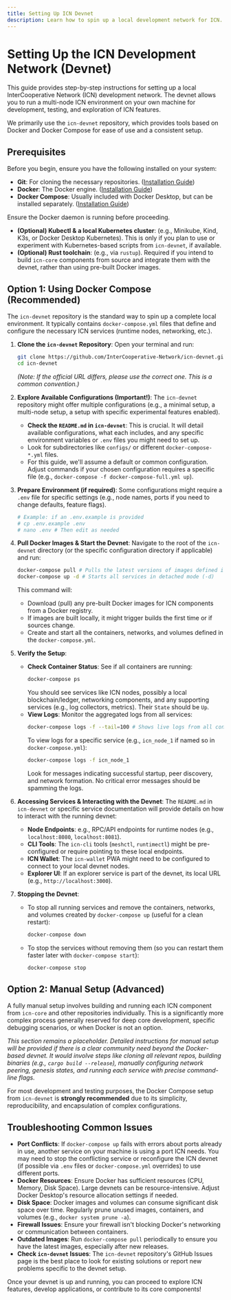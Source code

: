 ```yaml
---
title: Setting Up ICN Devnet
description: Learn how to spin up a local development network for ICN.
---
```


# Setting Up the ICN Development Network (Devnet)

This guide provides step-by-step instructions for setting up a local InterCooperative Network (ICN) development network. The devnet allows you to run a multi-node ICN environment on your own machine for development, testing, and exploration of ICN features.

We primarily use the `icn-devnet` repository, which provides tools based on Docker and Docker Compose for ease of use and a consistent setup.

## Prerequisites

Before you begin, ensure you have the following installed on your system:

*   **Git**: For cloning the necessary repositories. ([Installation Guide](https://git-scm.com/book/en/v2/Getting-Started-Installing-Git))
*   **Docker**: The Docker engine. ([Installation Guide](https://docs.docker.com/engine/install/))
*   **Docker Compose**: Usually included with Docker Desktop, but can be installed separately. ([Installation Guide](https://docs.docker.com/compose/install/))

Ensure the Docker daemon is running before proceeding.

*   **(Optional) Kubectl & a local Kubernetes cluster**: (e.g., Minikube, Kind, K3s, or Docker Desktop Kubernetes). This is only if you plan to use or experiment with Kubernetes-based scripts from `icn-devnet`, if available.
*   **(Optional) Rust toolchain**: (e.g., via `rustup`). Required if you intend to build `icn-core` components from source and integrate them with the devnet, rather than using pre-built Docker images.

## Option 1: Using Docker Compose (Recommended)

The `icn-devnet` repository is the standard way to spin up a complete local environment. It typically contains `docker-compose.yml` files that define and configure the necessary ICN services (runtime nodes, networking, etc.).

1.  **Clone the `icn-devnet` Repository**:
    Open your terminal and run:
    ```bash
    git clone https://github.com/InterCooperative-Network/icn-devnet.git
    cd icn-devnet
    ```
    *(Note: If the official URL differs, please use the correct one. This is a common convention.)*

2.  **Explore Available Configurations (Important!)**:
    The `icn-devnet` repository might offer multiple configurations (e.g., a minimal setup, a multi-node setup, a setup with specific experimental features enabled). 
    *   **Check the `README.md` in `icn-devnet`**: This is crucial. It will detail available configurations, what each includes, and any specific environment variables or `.env` files you might need to set up.
    *   Look for subdirectories like `configs/` or different `docker-compose-*.yml` files.
    *   For this guide, we'll assume a default or common configuration. Adjust commands if your chosen configuration requires a specific file (e.g., `docker-compose -f docker-compose-full.yml up`).

3.  **Prepare Environment (if required)**:
    Some configurations might require a `.env` file for specific settings (e.g., node names, ports if you need to change defaults, feature flags).
    ```bash
    # Example: if an .env.example is provided
    # cp .env.example .env
    # nano .env # Then edit as needed
    ```

4.  **Pull Docker Images & Start the Devnet**:
    Navigate to the root of the `icn-devnet` directory (or the specific configuration directory if applicable) and run:
    ```bash
    docker-compose pull # Pulls the latest versions of images defined in the compose file
    docker-compose up -d # Starts all services in detached mode (-d)
    ```
    This command will:
    *   Download (pull) any pre-built Docker images for ICN components from a Docker registry.
    *   If images are built locally, it might trigger builds the first time or if sources change.
    *   Create and start all the containers, networks, and volumes defined in the `docker-compose.yml`.

5.  **Verify the Setup**:
    *   **Check Container Status**: See if all containers are running:
        ```bash
        docker-compose ps
        ```
        You should see services like ICN nodes, possibly a local blockchain/ledger, networking components, and any supporting services (e.g., log collectors, metrics). Their `State` should be `Up`.
    *   **View Logs**: Monitor the aggregated logs from all services:
        ```bash
        docker-compose logs -f --tail=100 # Shows live logs from all containers, last 100 lines
        ```
        To view logs for a specific service (e.g., `icn_node_1` if named so in `docker-compose.yml`):
        ```bash
        docker-compose logs -f icn_node_1
        ```
        Look for messages indicating successful startup, peer discovery, and network formation. No critical error messages should be spamming the logs.

6.  **Accessing Services & Interacting with the Devnet**:
    The `README.md` in `icn-devnet` or specific service documentation will provide details on how to interact with the running devnet:
    *   **Node Endpoints**: e.g., RPC/API endpoints for runtime nodes (e.g., `localhost:8080`, `localhost:8081`).
    *   **CLI Tools**: The `icn-cli` tools (`meshctl`, `runtimectl`) might be pre-configured or require pointing to these local endpoints.
    *   **ICN Wallet**: The `icn-wallet` PWA might need to be configured to connect to your local devnet nodes.
    *   **Explorer UI**: If an explorer service is part of the devnet, its local URL (e.g., `http://localhost:3000`).

7.  **Stopping the Devnet**:
    *   To stop all running services and remove the containers, networks, and volumes created by `docker-compose up` (useful for a clean restart):
        ```bash
        docker-compose down
        ```
    *   To stop the services without removing them (so you can restart them faster later with `docker-compose start`):
        ```bash
        docker-compose stop
        ```

## Option 2: Manual Setup (Advanced)

A fully manual setup involves building and running each ICN component from `icn-core` and other repositories individually. This is a significantly more complex process generally reserved for deep core development, specific debugging scenarios, or when Docker is not an option.

*This section remains a placeholder. Detailed instructions for manual setup will be provided if there is a clear community need beyond the Docker-based devnet. It would involve steps like cloning all relevant repos, building binaries (e.g., `cargo build --release`), manually configuring network peering, genesis states, and running each service with precise command-line flags.*

For most development and testing purposes, the Docker Compose setup from `icn-devnet` is **strongly recommended** due to its simplicity, reproducibility, and encapsulation of complex configurations.

## Troubleshooting Common Issues

*   **Port Conflicts**: If `docker-compose up` fails with errors about ports already in use, another service on your machine is using a port ICN needs. You may need to stop the conflicting service or reconfigure the ICN devnet (if possible via `.env` files or `docker-compose.yml` overrides) to use different ports.
*   **Docker Resources**: Ensure Docker has sufficient resources (CPU, Memory, Disk Space). Large devnets can be resource-intensive. Adjust Docker Desktop's resource allocation settings if needed.
*   **Disk Space**: Docker images and volumes can consume significant disk space over time. Regularly prune unused images, containers, and volumes (e.g., `docker system prune -a`).
*   **Firewall Issues**: Ensure your firewall isn't blocking Docker's networking or communication between containers.
*   **Outdated Images**: Run `docker-compose pull` periodically to ensure you have the latest images, especially after new releases.
*   **Check `icn-devnet` Issues**: The `icn-devnet` repository's GitHub Issues page is the best place to look for existing solutions or report new problems specific to the devnet setup.

Once your devnet is up and running, you can proceed to explore ICN features, develop applications, or contribute to its core components! 